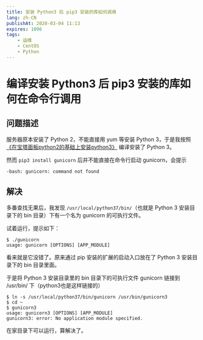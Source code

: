 ```yaml
---
title: 安装 Python3 后 pip3 安装的库如何调用
lang: zh-CN
publishAt: 2020-03-04 11:13
expires: 1096
tags:
    - 运维
    - CentOS
    - Python
---
```


<style scoped>
.VPDoc p:not(.custom-block-title) {
    text-indent: 2em;
}
</style>

# 编译安装 Python3 后 pip3 安装的库如何在命令行调用

<RevisionInfo />

## 问题描述

服务器原本安装了 Python 2，不能直接用 yum 等安装 Python 3，于是我按照
[《在宝塔面板python2的基础上安装python3》](https://zhujitips.com/653)
编译安装了 Python 3。

然而 `pip3 install gunicorn` 后并不能直接在命令行启动 gunicorn，会提示

```console
-bash: gunicorn: command not found
```

## 解决

多番查找无果后，我发现 `/usr/local/python37/bin/`（也就是 Python 3 安装目录下的 bin 目录）下有一个名为 gunicorn 的可执行文件。

试着运行，提示如下：

```console
$ ./gunicorn
usage: gunicorn [OPTIONS] [APP_MODULE]
```

看来就是它没错了。原来通过 pip 安装的扩展的启动入口放在了 Python 3 安装目录下的 bin 目录里面。

于是将 Python 3 安装目录里的 bin 目录下的可执行文件 gunicorn 链接到 /usr/bin/ 下（python3也是这样链接的）

```console
$ ln -s /usr/local/python37/bin/gunicorn /usr/bin/gunicorn3
$ cd ~
$ gunicorn3
usage: gunicorn3 [OPTIONS] [APP_MODULE]
gunicorn3: error: No application module specified.
```

在家目录下可以运行，算解决了。
